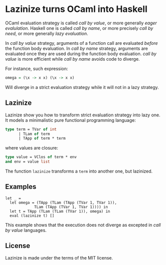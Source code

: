 # Lazinize turns OCaml into Haskell

OCaml evaluation strategy is called *call by value*, or more generally
*eager evalulation*. Haskell one is called *call by name*, or more
precisely *call by need*, or more generally *lazy evaluation*.

In *call by value* strategy, arguments of a function call are
evaluated *before* the function body evaluation. In *call by name*
strategy, arguments are evaluated once they are used during the
function body evaluation. *call by value* is more efficient while
*call by name* avoids code to diverge.

For instance, such expression:

```haskell
omega = (\x -> x x) (\x -> x x)
```

Will diverge in a strict evaluation strategy while it will not in a
lazy strategy.

## Lazinize

Lazinize show you how to transform strict evaluation strategy into
lazy one. It models a minimalistic pure functional programming
language:

```ocaml
type term = TVar of int
	  | TLam of term
	  | TApp of term * term
```

where values are closure:

```ocaml
type value = VClos of term * env
and env = value list
```

The function `lazinize` transforms a `term` into another one, but lazinized.

## Examples

```
let _ = 
  let omega = (TApp (TLam (TApp (TVar 1, TVar 1)), 
		     TLam (TApp (TVar 1, TVar 1)))) in
  let t = TApp (TLam (TLam (TVar 1)), omega) in
  eval (lazinize t) []
```

This example shows that the execution does not diverge as excepted in
*call by value* languages.

## License

Lazinize is made under the terms of the MIT license.
